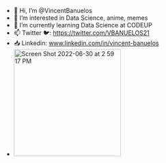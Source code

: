 - 👋 Hi, I’m @VincentBanuelos
- 👀 I’m interested in Data Science, anime, memes
- 🌱 I’m currently learning Data Science at CODEUP
- 📫 Twitter 🐦: https://twitter.com/VBANUELOS21
- 📥 Linkedin: www.linkedin.com/in/vincent-banuelos
- <img width="250" alt="Screen Shot 2022-06-30 at 2 59 17 PM" src="https://user-images.githubusercontent.com/107886535/176767539-baed2c20-b6b4-4812-acbc-f0f46410a863.png">

<!---
VincentBanuelos/VincentBanuelos is a ✨ special ✨ repository because its `README.md` (this file) appears on your GitHub profile.
You can click the Preview link to take a look at your changes.
--->
